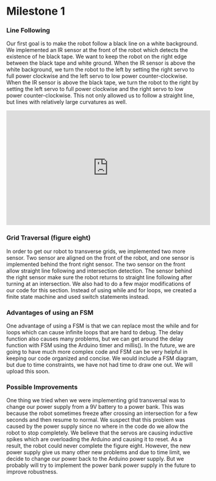 # Milestone 1

### Line Following
Our first goal is to make the robot follow a black line on a white background. We implemented an IR sensor at the front of the robot which detects the existence of he black tape. We want to keep the robot on the right edge between the black tape and white ground. When the IR sensor is above the white background, we turn the robot to the left by setting the right servo to full power clockwise and the left servo to low power counter-clockwise. When the IR sensor is above the black tape, we turn the robot to the right by setting the left servo to full power clockwise and the right servo to low power counter-clockwise. This not only allowed us to follow a straight line, but lines with relatively large curvatures as well.
<div style="text-align: center">
<iframe width="534" height="300" src="https://www.youtube.com/embed/kUykOyhvOOE" frameborder="0" allowfullscreen></iframe>
</div>


### Grid Traversal (figure eight)
In order to get our robot to transverse grids, we implemented two more sensor. Two sensor are aligned on the front of the robot, and one sensor is implemented behind the front right sensor. The two sensor on the front allow straight line following and intersection detection. The sensor behind the right sensor make sure the robot returns to straight line following after turning at an intersection. We also had to do a few major modifications of our code for this section. Instead of using while and for loops, we created a finite state machine and used switch statements instead.

### Advantages of using an FSM
One advantage of using a FSM is that we can replace most the while and for loops which can cause infinite loops that are hard to debug. The delay function also causes many problems, but we can get around the delay function with FSM using the Arduino timer and millis(). In the future, we are going to have much more complex code and FSM can be very helpful in keeping our code organized and concise. We would include a FSM diagram, but due to time constraints, we have not had time to draw one out. We will upload this soon.

### Possible Improvements
One thing we tried when we were implementing grid transversal was to change our power supply from a 9V battery to a power bank. This was because the robot sometimes freeze after crossing an intersection for a few seconds and then resume to normal. We suspect that this problem was caused by the power supply since no where in the code do we allow the robot to stop completely. We believe that the servos are causing inductive spikes which are overloading the Arduino and causing it to reset. As a result, the robot could never complete the figure eight. However, the new power supply give us many other new problems and due to time limit, we decide to change our power back to the Arduino power supply. But we probably will try to implement the power bank power supply in the future to improve robustness.
